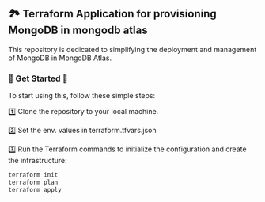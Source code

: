 ## 🏞️ Terraform Application for provisioning MongoDB in mongodb atlas

This repository is dedicated to simplifying the deployment and management of MongoDB in MongoDB Atlas.


### 🚀 Get Started 🚀

To start using this, follow these simple steps:

1️⃣ Clone the repository to your local machine.

2️⃣ Set the env. values in terraform.tfvars.json

3️⃣ Run the Terraform commands to initialize the configuration and create the infrastructure:

```bash
terraform init
terraform plan
terraform apply